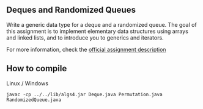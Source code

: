 ## Deques and Randomized Queues
Write a generic data type for a deque and a randomized queue. The goal of this assignment is to implement elementary data structures using arrays and linked lists, and to introduce you to generics and iterators.

For more information, check the [official assignment description](https://coursera.cs.princeton.edu/algs4/assignments/queues/specification.php)

## How to compile
Linux / Windows
```
javac -cp ../../lib/algs4.jar Deque.java Permutation.java RandomizedQueue.java
```
